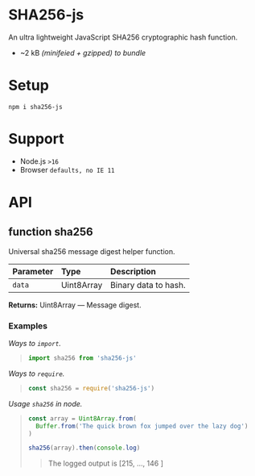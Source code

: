 # SHA256-js

An ultra lightweight JavaScript SHA256 cryptographic hash function.

- \~2 kB _(minifeied + gzipped) to bundle_

# Setup

```shell
npm i sha256-js
```

# Support

- Node.js `>16`
- Browser `defaults, no IE 11`

# API

## function sha256

Universal sha256 message digest helper function.

| Parameter | Type       | Description          |
| :-------- | :--------- | :------------------- |
| `data`    | Uint8Array | Binary data to hash. |

**Returns:** Uint8Array — Message digest.

### Examples

_Ways to `import`._

> ```js
> import sha256 from 'sha256-js'
> ```

_Ways to `require`._

> ```js
> const sha256 = require('sha256-js')
> ```

_Usage `sha256` in node._

> ```js
> const array = Uint8Array.from(
>   Buffer.from('The quick brown fox jumped over the lazy dog')
> )
>
> sha256(array).then(console.log)
> ```
>
> > The logged output is \[215, …, 146 ]
